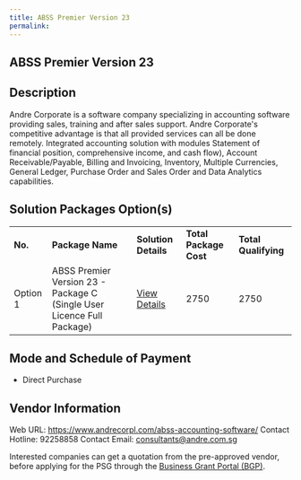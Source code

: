 ```yaml
---
title: ABSS Premier Version 23
permalink: 
---
```


## ABSS Premier Version 23

## Description

Andre Corporate is a software company specializing in accounting software providing sales, training and after sales support. Andre Corporate's competitive advantage is that all provided services can all be done remotely. Integrated accounting solution with modules Statement of financial position, comprehensive income, and cash flow), Account Receivable/Payable, Billing and Invoicing, Inventory, Multiple Currencies, General Ledger, Purchase Order and Sales Order and Data Analytics capabilities.

## Solution Packages Option(s)

<table>
<tr>
<td><b>No.</b></td>
<td><b>Package Name</b></td>
<td><b>Solution Details</b></td>
<td><b>Total Package Cost</b></td>
<td><b>Total Qualifying</b></td>
</tr>
<tr>
<td>Option 1</td>
<td>ABSS Premier Version 23 - Package C (Single User Licence Full Package)</td>
<td><a href='https://www.gobusiness.gov.sg/images/psg/Andre_Corporate_20220008_Desensitised_Annex_3_Part_3.pdf'>View Details</a></td>
<td>2750</td>
<td>2750</td>
</tr>
</table>

## Mode and Schedule of Payment

 - Direct Purchase

## Vendor Information

 Web URL: https://www.andrecorpl.com/abss-accounting-software/ 
Contact Hotline: 92258858 
Contact Email: consultants@andre.com.sg 


Interested companies can get a quotation from the pre-approved vendor, before applying for the PSG through the <a href='https://www.businessgrants.gov.sg/'>Business Grant Portal (BGP)</a>.
